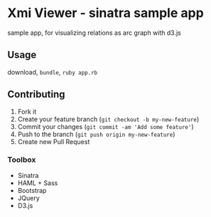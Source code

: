 # Xmi Viewer - sinatra sample app

sample app, for visualizing relations as arc graph with d3.js


## Usage

download, `bundle`, `ruby app.rb`

## Contributing

1. Fork it
2. Create your feature branch (`git checkout -b my-new-feature`)
3. Commit your changes (`git commit -am 'Add some feature'`)
4. Push to the branch (`git push origin my-new-feature`)
5. Create new Pull Request

### Toolbox

  * Sinatra
  * HAML + Sass
  * Bootstrap
  * JQuery
  * D3.js
